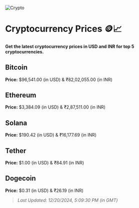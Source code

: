 
![Crypto](https://www.techguide.com.au/wp-content/uploads/2020/11/crypto3.jpeg)

# Cryptocurrency Prices 🪙📈

#### Get the latest cryptocurrency prices in USD and INR for top 5 cryptocurrencies.

## Bitcoin

**Price:** $96,541.00 (in USD) & ₹82,02,055.00 (in INR)

## Ethereum

**Price:** $3,384.09 (in USD) & ₹2,87,511.00 (in INR)

## Solana

**Price:** $190.42 (in USD) & ₹16,177.69 (in INR)

## Tether

**Price:** $1.00 (in USD) & ₹84.91 (in INR)

## Dogecoin

**Price:** $0.31 (in USD) & ₹26.19 (in INR)

> _Last Updated: 12/20/2024, 5:09:30 PM (in GMT)_

